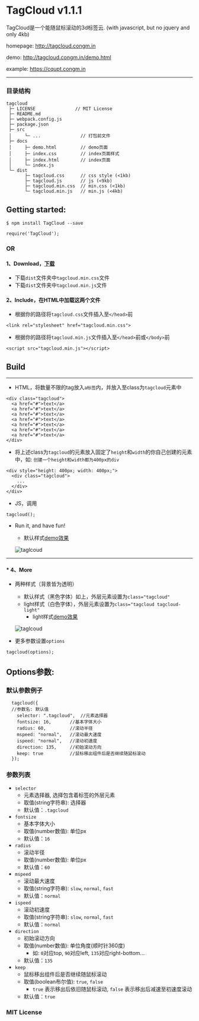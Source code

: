 TagCloud v1.1.1
===

TagCloud是一个能随鼠标滚动的3d标签云. (with javascript, but no jquery and only 4kb)

homepage: http://tagcloud.congm.in

demo: http://tagcloud.congm.in/demo.html

example: https://cqupt.congm.in

***

### 目录结构
```
tagcloud
 ├─ LICENSE               // MIT License
 ├─ README.md
 ├─ webpack.config.js
 ├─ package.json
 ├─ src
 │     └─ ...               // 打包前文件
 ├─ docs
 │     ├─ demo.html         // demo页面
 │     ├─ index.css         // index页面样式
 │     ├─ index.html        // index页面
 │     └─ index.js
 └─ dist
       ├─ tagcloud.css      // css style (<1kb)
       ├─ tagcloud.js       // js (<9kb)
       ├─ tagcloud.min.css  // min.css (<1kb)
       └─ tagcloud.min.js   // min.js (<4kb)
```

## Getting started:

```
$ npm install TagCloud --save
```

```
require('TagCloud');
```

### OR

#### 1、Download，[下载](https://github.com/mcc108/tagcloud/releases)
* 下载`dist`文件夹中`tagcloud.min.css`文件
* 下载`dist`文件夹中`tagcloud.min.js`文件

#### 2、Include，在HTML中加载这两个文件
* 根据你的路径将`tagcloud.css`文件插入至`</head>`前
```
<link rel="stylesheet" href="tagcloud.min.css">
```
* 根据你的路径将`tagcloud.min.js`文件插入至`</head>`前或`</body>`前
```
<script src="tagcloud.min.js"></script>
```

## Build

---

* HTML，将数量不限的tag放入`a标签`内，并放入至class为`tagcloud`元素中
```
<div class="tagcloud">
  <a href="#">text</a>
  <a href="#">text</a>
  <a href="#">text</a>
  <a href="#">text</a>
  <a href="#">text</a>
  <a href="#">text</a>
  <a href="#">text</a>
</div>
```
* 将上述class为`tagcloud`的元素放入固定了`height`和`width`的你自己创建的元素中，如: `创建一个height和width都为400px的div`
```
<div style="height: 400px; width: 400px;">
  <div class="tagcloud">
    ...
  </div>
</div>
```
* JS，调用
```
tagcloud();
```
* Run it, and have fun!
  * 默认样式[demo效果](http://tagcloud.congm.in)

  ![taglcoud](https://raw.githubusercontent.com/mcc108/MarkdownPhotos/master/tagcloud/tagcloud2.png)

---

#### * 4、More
* 两种样式（背景皆为透明）
  * 默认样式（黑色字体）如上，外层元素设置为`class="tagcloud"`
  * light样式（白色字体），外层元素设置为`class="tagcloud tagcloud-light"`
    * light样式[demo效果](http://tagcloud.congm.in)

  ![taglcoud](https://raw.githubusercontent.com/mcc108/MarkdownPhotos/master/tagcloud/tagcloud1.png)

* 更多参数设置`options`
```
tagcloud(options);
```

## Options参数:
### 默认参数例子
```
  tagcloud({
  //参数名: 默认值
    selector: ".tagcloud",  //元素选择器
    fontsize: 16,       //基本字体大小
    radius: 60,         //滚动半径
    mspeed: "normal",   //滚动最大速度
    ispeed: "normal",   //滚动初速度
    direction: 135,     //初始滚动方向
    keep: true          //鼠标移出组件后是否继续随鼠标滚动
  });
```
### 参数列表
* `selector`
  * 元素选择器, 选择包含着标签的外层元素
  * 取值(string字符串): 选择器
  * 默认值：`.tagcloud`
* `fontsize`
  * 基本字体大小
  * 取值(number数值): 单位px
  * 默认值：`16`
* `radius`
  * 滚动半径
  * 取值(number数值): 单位px
  * 默认值：`60`
* `mspeed`
  * 滚动最大速度
  * 取值(string字符串): `slow`, `normal`, `fast`
  * 默认值：`normal`
* `ispeed`
  * 滚动初速度
  * 取值(string字符串): `slow`, `normal`, `fast`
  * 默认值：`normal`
* `direction`
  * 初始滚动方向
  * 取值(number数值): 单位角度(顺时针360度)
    * 如: `0`对应top, `90`对应left, `135`对应right-bottom...
  * 默认值：`135`
* `keep`
  * 鼠标移出组件后是否继续随鼠标滚动
  * 取值(boolean布尔值): `true`, `false`
    * `true` 表示移出后依旧随鼠标滚动, `false` 表示移出后减速至初速度滚动
  * 默认值：`true`

### MIT License
